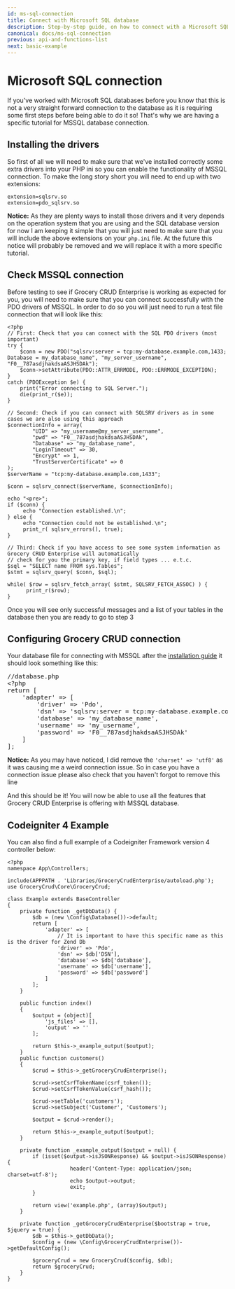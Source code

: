 ```yaml
---
id: ms-sql-connection
title: Connect with Microsoft SQL database
description: Step-by-step guide, on how to connect with a Microsoft SQL database
canonical: docs/ms-sql-connection
previous: api-and-functions-list
next: basic-example
---
```


# Microsoft SQL connection

If you've worked with Microsoft SQL databases before you know that this is not a very straight forward connection to the database as it is requiring some first steps before being able to do it so! That's why we are having a specific tutorial for MSSQL database connection.

## Installing the drivers
So first of all we will need to make sure that we've installed correctly some extra drivers into your PHP ini so you can enable the functionality of MSSQL connection. To make the long story short you will need to end up with two extensions:
<pre><code>extension=sqlsrv.so
extension=pdo_sqlsrv.so</code></pre>
<strong>Notice:</strong> As they are plenty ways to install those drivers and it very depends on the operation system that you are using and the SQL database version for now I am keeping it simple that you will just need to make sure that you will include the above extensions on your <code>php.ini</code> file. At the future this notice will probably be removed and we will replace it with a more specific tutorial.

## Check MSSQL connection
Before testing to see if Grocery CRUD Enterprise is working as expected for you, you will need to make sure that you can connect successfully with the PDO drivers of MSSQL. In order to do so you will just need to run a test file connection that will look like this:

<pre><code class="language-php">&lt;?php
// First: Check that you can connect with the SQL PDO drivers (most important)
try {
    $conn = new PDO("sqlsrv:server = tcp:my-database.example.com,1433; Database = my_database_name", "my_server_username", "F0__787asdjhakdsaASJHSDAk");
    $conn->setAttribute(PDO::ATTR_ERRMODE, PDO::ERRMODE_EXCEPTION);
}
catch (PDOException $e) {
    print("Error connecting to SQL Server.");
    die(print_r($e));
}

// Second: Check if you can connect with SQLSRV drivers as in some cases we are also using this approach
$connectionInfo = array(
        "UID" => "my_username@my_server_username",
        "pwd" => "F0__787asdjhakdsaASJHSDAk",
        "Database" => "my_database_name",
        "LoginTimeout" => 30,
        "Encrypt" => 1,
        "TrustServerCertificate" => 0
);
$serverName = "tcp:my-database.example.com,1433";

$conn = sqlsrv_connect($serverName, $connectionInfo);

echo "&lt;pre&gt;";
if ($conn) {
     echo "Connection established.\n";
} else {
     echo "Connection could not be established.\n";
     print_r( sqlsrv_errors(), true);
}

// Third: Check if you have access to see some system information as Grocery CRUD Enterprise will automatically
// check for you the primary key, if field types ... e.t.c.
$sql = "SELECT name FROM sys.Tables";
$stmt = sqlsrv_query( $conn, $sql);

while( $row = sqlsrv_fetch_array( $stmt, SQLSRV_FETCH_ASSOC) ) {
      print_r($row);
}</code></pre>

Once you will see only successful messages and a list of your tables in the database then you are ready to go to step 3
<h2>Configuring Grocery CRUD connection</h2>
Your database file for connecting with MSSQL after the <a href="/docs/grocery-crud-enterprise-installation" target="_blank">installation guide</a> it should look something like this:
<pre>//database.php
&lt;?php
return [
    'adapter' =&gt; [
        'driver' =&gt; 'Pdo',
        'dsn' =&gt; 'sqlsrv:server = tcp:my-database.example.com,1433; Database = my_database_name',
        'database' =&gt; 'my_database_name',
        'username' =&gt; 'my_username',
        'password' =&gt; 'F0__787asdjhakdsaASJHSDAk'
    ]
];</pre>
<strong>Notice:</strong> As you may have noticed, I did remove the <code>'charset' =&gt; 'utf8'</code> as it was causing me a weird connection issue. So in case you have a connection issue please also check that you haven't forgot to remove this line

And this should be it! You will now be able to use all the features that Grocery CRUD Enterprise is offering with MSSQL database.

## Codeigniter 4 Example

You can also find a full example of a Codeigniter Framework version 4 controller below:

<pre><code class="language-php">&lt;?php
namespace App\Controllers;

include(APPPATH . 'Libraries/GroceryCrudEnterprise/autoload.php');
use GroceryCrud\Core\GroceryCrud;

class Example extends BaseController
{
    private function _getDbData() {
        $db = (new \Config\Database())->default;
        return [
            'adapter' => [
                // It is important to have this specific name as this is the driver for Zend Db
                'driver' => 'Pdo',
                'dsn' => $db['DSN'],
                'database' => $db['database'],
                'username' => $db['username'],
                'password' => $db['password']
            ]
        ];
    }

    public function index() 
    {
        $output = (object)[
            'js_files' => [],
            'output' => ''
        ];

        return $this->_example_output($output);
    }
    public function customers()
    {
        $crud = $this->_getGroceryCrudEnterprise();

        $crud->setCsrfTokenName(csrf_token());
        $crud->setCsrfTokenValue(csrf_hash());

        $crud->setTable('customers');
        $crud->setSubject('Customer', 'Customers');

        $output = $crud->render();

        return $this->_example_output($output);
    }

    private function _example_output($output = null) {
        if (isset($output->isJSONResponse) && $output->isJSONResponse) {
                    header('Content-Type: application/json; charset=utf-8');
                    echo $output->output;
                    exit;
        }

        return view('example.php', (array)$output);
    }

    private function _getGroceryCrudEnterprise($bootstrap = true, $jquery = true) {
        $db = $this->_getDbData();
        $config = (new \Config\GroceryCrudEnterprise())->getDefaultConfig();

        $groceryCrud = new GroceryCrud($config, $db);
        return $groceryCrud;
    }
}</code></pre>